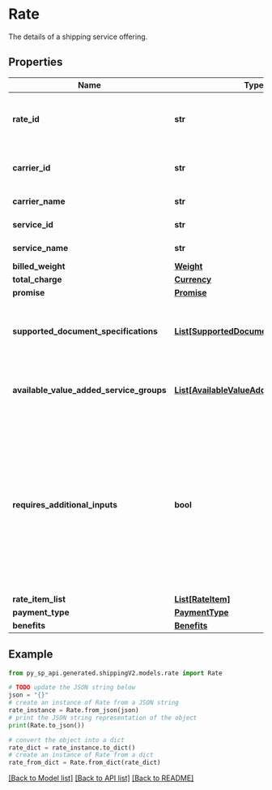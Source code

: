 # Rate

The details of a shipping service offering.

## Properties

Name | Type | Description | Notes
------------ | ------------- | ------------- | -------------
**rate_id** | **str** | An identifier for the rate (shipment offering) provided by a shipping service provider. | 
**carrier_id** | **str** | The carrier identifier for the offering, provided by the carrier. | 
**carrier_name** | **str** | The carrier name for the offering. | 
**service_id** | **str** | An identifier for the shipping service. | 
**service_name** | **str** | The name of the shipping service. | 
**billed_weight** | [**Weight**](Weight.md) |  | [optional] 
**total_charge** | [**Currency**](Currency.md) |  | 
**promise** | [**Promise**](Promise.md) |  | 
**supported_document_specifications** | [**List[SupportedDocumentSpecification]**](SupportedDocumentSpecification.md) | A list of the document specifications supported for a shipment service offering. | 
**available_value_added_service_groups** | [**List[AvailableValueAddedServiceGroup]**](AvailableValueAddedServiceGroup.md) | A list of value-added services available for a shipping service offering. | [optional] 
**requires_additional_inputs** | **bool** | When true, indicates that additional inputs are required to purchase this shipment service. You must then call the getAdditionalInputs operation to return the JSON schema to use when providing the additional inputs to the purchaseShipment operation. | 
**rate_item_list** | [**List[RateItem]**](RateItem.md) | A list of RateItem | [optional] 
**payment_type** | [**PaymentType**](PaymentType.md) |  | [optional] 
**benefits** | [**Benefits**](Benefits.md) |  | [optional] 

## Example

```python
from py_sp_api.generated.shippingV2.models.rate import Rate

# TODO update the JSON string below
json = "{}"
# create an instance of Rate from a JSON string
rate_instance = Rate.from_json(json)
# print the JSON string representation of the object
print(Rate.to_json())

# convert the object into a dict
rate_dict = rate_instance.to_dict()
# create an instance of Rate from a dict
rate_from_dict = Rate.from_dict(rate_dict)
```
[[Back to Model list]](../README.md#documentation-for-models) [[Back to API list]](../README.md#documentation-for-api-endpoints) [[Back to README]](../README.md)


